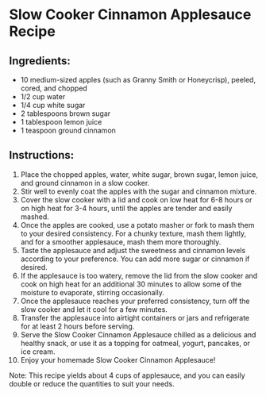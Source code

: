 # Slow Cooker Cinnamon Applesauce Recipe

## Ingredients:
- 10 medium-sized apples (such as Granny Smith or Honeycrisp), peeled, cored, and chopped
- 1/2 cup water
- 1/4 cup white sugar
- 2 tablespoons brown sugar
- 1 tablespoon lemon juice
- 1 teaspoon ground cinnamon

## Instructions:
1. Place the chopped apples, water, white sugar, brown sugar, lemon juice, and ground cinnamon in a slow cooker.
2. Stir well to evenly coat the apples with the sugar and cinnamon mixture.
3. Cover the slow cooker with a lid and cook on low heat for 6-8 hours or on high heat for 3-4 hours, until the apples are tender and easily mashed.
4. Once the apples are cooked, use a potato masher or fork to mash them to your desired consistency. For a chunky texture, mash them lightly, and for a smoother applesauce, mash them more thoroughly.
5. Taste the applesauce and adjust the sweetness and cinnamon levels according to your preference. You can add more sugar or cinnamon if desired.
6. If the applesauce is too watery, remove the lid from the slow cooker and cook on high heat for an additional 30 minutes to allow some of the moisture to evaporate, stirring occasionally.
7. Once the applesauce reaches your preferred consistency, turn off the slow cooker and let it cool for a few minutes.
8. Transfer the applesauce into airtight containers or jars and refrigerate for at least 2 hours before serving.
9. Serve the Slow Cooker Cinnamon Applesauce chilled as a delicious and healthy snack, or use it as a topping for oatmeal, yogurt, pancakes, or ice cream.
10. Enjoy your homemade Slow Cooker Cinnamon Applesauce!

Note: This recipe yields about 4 cups of applesauce, and you can easily double or reduce the quantities to suit your needs.